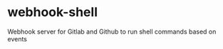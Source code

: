 webhook-shell
=============

Webhook server for Gitlab and Github to run shell commands based on events
